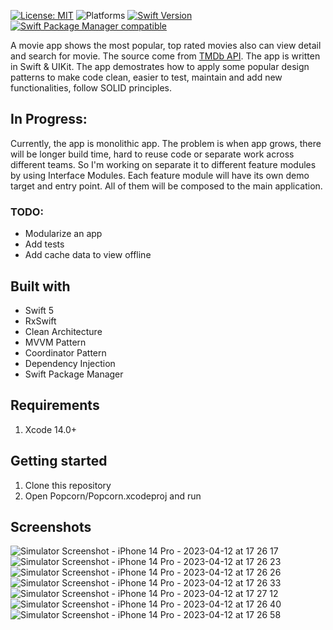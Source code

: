 [![License: MIT](https://img.shields.io/badge/License-MIT-yellow.svg)](https://opensource.org/licenses/MIT)
![Platforms](https://img.shields.io/badge/platform-iOS-lightgrey.svg)
[![Swift Version](https://img.shields.io/badge/Swift-5-F16D39.svg?style=flat)](https://developer.apple.com/swift)
[![Swift Package Manager compatible](https://img.shields.io/badge/Swift%20Package%20Manager-compatible-brightgreen.svg)](https://github.com/apple/swift-package-manager)

A movie app shows the most popular, top rated movies also can view detail and search for movie. The source come from [TMDb API](https://www.themoviedb.org/). The app is written in Swift & UIKit. The app demostrates how to apply some popular design patterns to make code clean, easier to test, maintain and add new functionalities, follow SOLID principles.

## In Progress:
Currently, the app is monolithic app. The problem is when app grows, there will be longer build time, hard to reuse code or separate work across different teams. So I'm working on separate it to different feature modules by using Interface Modules. Each feature module will have its own demo target and entry point. All of them will be composed to the main application.

### TODO:
* Modularize an app
* Add tests
* Add cache data to view offline

## Built with
- Swift 5
- RxSwift
- Clean Architecture
- MVVM Pattern
- Coordinator Pattern
- Dependency Injection
- Swift Package Manager

## Requirements
1. Xcode 14.0+

## Getting started
1. Clone this repository
2. Open Popcorn/Popcorn.xcodeproj and run

## Screenshots

![Simulator Screenshot - iPhone 14 Pro - 2023-04-12 at 17 26 17](https://user-images.githubusercontent.com/1131493/231416539-ea2087a2-5f51-411c-9e9d-84541e8590f5.png)
![Simulator Screenshot - iPhone 14 Pro - 2023-04-12 at 17 26 23](https://user-images.githubusercontent.com/1131493/231416596-b5d6385c-c299-4e19-8917-45a39029f4d9.png)
![Simulator Screenshot - iPhone 14 Pro - 2023-04-12 at 17 26 26](https://user-images.githubusercontent.com/1131493/231416608-625008c1-c5e9-4ba3-b5b1-d921e05ed250.png)
![Simulator Screenshot - iPhone 14 Pro - 2023-04-12 at 17 26 33](https://user-images.githubusercontent.com/1131493/231416616-c399f695-0ab8-413d-85dc-874f2e138157.png)
![Simulator Screenshot - iPhone 14 Pro - 2023-04-12 at 17 27 12](https://user-images.githubusercontent.com/1131493/231416687-51ad9904-5bdc-41e0-b3c7-46bd9e466507.png)
![Simulator Screenshot - iPhone 14 Pro - 2023-04-12 at 17 26 40](https://user-images.githubusercontent.com/1131493/231416742-ed005fbb-57c8-4e75-9c8c-b1dace31bc2e.png)
![Simulator Screenshot - iPhone 14 Pro - 2023-04-12 at 17 26 58](https://user-images.githubusercontent.com/1131493/231416769-9f4903fd-4e86-4823-ba3d-cde7699e1a96.png)
